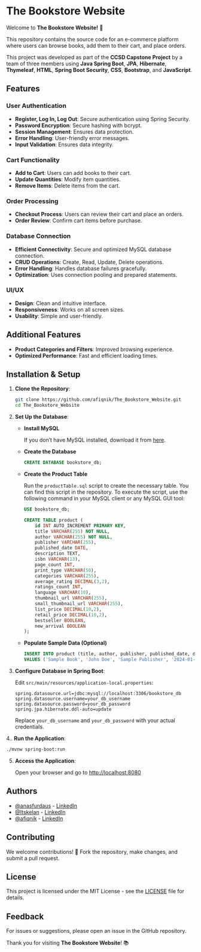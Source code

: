 # The Bookstore Website

Welcome to **The Bookstore Website!** 🚀

This repository contains the source code for an e-commerce platform where users can browse books, add them to their cart, and place orders. 

This project was developed as part of the **CCSD Capstone Project** by a team of three members using **Java Spring Boot**, **JPA**, **Hibernate**, **Thymeleaf**, **HTML**, **Spring Boot Security**, **CSS**, **Bootstrap**, and **JavaScript**.

## Features

### User Authentication
- **Register, Log In, Log Out**: Secure authentication using Spring Security.
- **Password Encryption**: Secure hashing with bcrypt.
- **Session Management**: Ensures data protection.
- **Error Handling**: User-friendly error messages.
- **Input Validation**: Ensures data integrity.

### Cart Functionality
- **Add to Cart**: Users can add books to their cart.
- **Update Quantities**: Modify item quantities.
- **Remove Items**: Delete items from the cart.

### Order Processing
- **Checkout Process**: Users can review their cart and place an orders.
- **Order Review**: Confirm cart items before purchase.

### Database Connection
- **Efficient Connectivity**: Secure and optimized MySQL database connection.
- **CRUD Operations**: Create, Read, Update, Delete operations.
- **Error Handling**: Handles database failures gracefully.
- **Optimization**: Uses connection pooling and prepared statements.

### UI/UX
- **Design**: Clean and intuitive interface.
- **Responsiveness**: Works on all screen sizes.
- **Usability**: Simple and user-friendly.

## Additional Features
- **Product Categories and Filters**: Improved browsing experience.
- **Optimized Performance**: Fast and efficient loading times.

## Installation & Setup

1. **Clone the Repository**:

   ```bash
   git clone https://github.com/afiqnik/The_Bookstore_Website.git
   cd The_Bookstore_Website
   ```

2. **Set Up the Database**:
   - **Install MySQL**

     If you don’t have MySQL installed, download it from [here](https://dev.mysql.com/downloads/installer/).

   - **Create the Database**

     ```sql
     CREATE DATABASE bookstore_db;
     ```

   - **Create the Product Table**

     Run the `productTable.sql` script to create the necessary table. You can find this script in the repository. To execute the script, use the following command in your MySQL client or any MySQL GUI tool:

     ```sql
     USE bookstore_db;

     CREATE TABLE product (
         id INT AUTO_INCREMENT PRIMARY KEY,
         title VARCHAR(255) NOT NULL,
         author VARCHAR(255) NOT NULL,
         publisher VARCHAR(255),
         published_date DATE,
         description TEXT,
         isbn VARCHAR(13),
         page_count INT,
         print_type VARCHAR(50),
         categories VARCHAR(255),
         average_rating DECIMAL(3,2),
         ratings_count INT,
         language VARCHAR(10),
         thumbnail_url VARCHAR(255),
         small_thumbnail_url VARCHAR(255),
         list_price DECIMAL(10,2),
         retail_price DECIMAL(10,2),
         bestseller BOOLEAN,
         new_arrival BOOLEAN
     );
     ```

   - **Populate Sample Data (Optional)**

     ```sql
     INSERT INTO product (title, author, publisher, published_date, description, isbn, page_count, print_type, categories, average_rating, ratings_count, language, thumbnail_url, small_thumbnail_url, list_price, retail_price, bestseller, new_arrival)
     VALUES ('Sample Book', 'John Doe', 'Sample Publisher', '2024-01-01', 'A sample book for testing.', '1234567890123', 350, 'Hardcover', 'Fiction', 4.5, 10, 'en', 'http://example.com/thumbnail.jpg', 'http://example.com/small_thumbnail.jpg', 19.99, 17.99, true, true);
     ```

3. **Configure Database in Spring Boot**:

     Edit `src/main/resources/application-local.properties`:

     ```properties
     spring.datasource.url=jdbc:mysql://localhost:3306/bookstore_db
     spring.datasource.username=your_db_username
     spring.datasource.password=your_db_password
     spring.jpa.hibernate.ddl-auto=update
     ```

     Replace `your_db_username` and `your_db_password` with your actual credentials.

4.. **Run the Application**:

   ```bash
   ./mvnw spring-boot:run
   ```

5. **Access the Application**:

   Open your browser and go to [http://localhost:8080](http://localhost:8080)

## Authors

- [@anasfurdaus](https://github.com/anasfurdaus) - [LinkedIn](https://www.linkedin.com/in/anas-firdaus-azhari/)
- [@Itskelan](https://github.com/Itskelan) - [LinkedIn](https://www.linkedin.com/in/ahmad-khairan-b0b458262/)
- [@afiqnik](https://github.com/afiqnik) - [LinkedIn](https://www.linkedin.com/in/nik-afiq-nik-haripin/)

## Contributing

We welcome contributions! 🎉 Fork the repository, make changes, and submit a pull request.

## License

This project is licensed under the MIT License - see the [LICENSE](https://choosealicense.com/licenses/mit/) file for details.

## Feedback

For issues or suggestions, please open an issue in the GitHub repository.

Thank you for visiting **The Bookstore Website**! 📚
